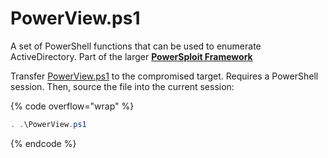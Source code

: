 # PowerView.ps1

A set of PowerShell functions that can be used to enumerate ActiveDirectory. Part of the larger [**PowerSploit Framework**](https://github.com/PowerShellMafia/PowerSploit)

Transfer [PowerView.ps1](https://raw.githubusercontent.com/PowerShellMafia/PowerSploit/master/Recon/PowerView.ps1) to the compromised target. Requires a PowerShell session. Then, source the file into the current session:

{% code overflow="wrap" %}
```powershell
. .\PowerView.ps1
```
{% endcode %}
